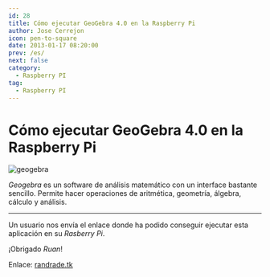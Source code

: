 ```yaml
---
id: 28
title: Cómo ejecutar GeoGebra 4.0 en la Raspberry Pi
author: Jose Cerrejon
icon: pen-to-square
date: 2013-01-17 08:20:00
prev: /es/
next: false
category:
  - Raspberry PI
tag:
  - Raspberry PI
---
```


# Cómo ejecutar GeoGebra 4.0 en la Raspberry Pi

![geogebra](/images/geogebra.jpg)

*Geogebra* es un software de análisis matemático con un interface bastante sencillo. Permite hacer operaciones de aritmética, geometría, álgebra, cálculo y análisis. 
- - -
Un usuario nos envía el enlace donde ha podido conseguir ejecutar esta aplicación en su *Rasberry Pi*. 

¡Obrigado *Ruan*!

Enlace: [randrade.tk](http://www.randrade.tk/index.php/2013/01/how-to-run-geogebra-4-0-on-your-raspberry-pi/)